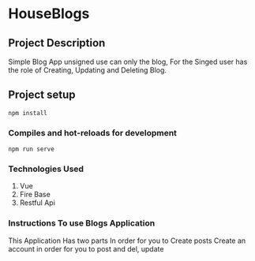 # HouseBlogs

## Project Description
Simple Blog App unsigned use can only the blog, For the Singed user has the role of Creating, Updating and Deleting Blog.

## Project setup
```
npm install
```

### Compiles and hot-reloads for development
```
npm run serve
```
### Technologies Used
1. Vue
2. Fire Base
3. Restful Api

 ### Instructions To use Blogs Application
 This Application Has two parts  In order for you to Create posts  Create an account in order for you to post and del, update
